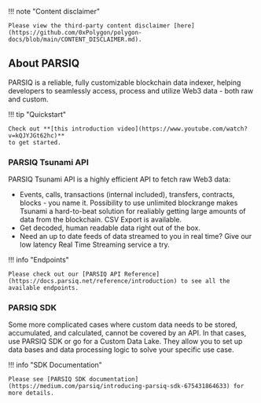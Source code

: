 
!!! note "Content disclaimer"

    Please view the third-party content disclaimer [here](https://github.com/0xPolygon/polygon-docs/blob/main/CONTENT_DISCLAIMER.md).

## About PARSIQ

PARSIQ is a reliable, fully customizable blockchain data indexer, helping developers to seamlessly access, process and utilize Web3 data - both raw and custom.

!!! tip "Quickstart"

    Check out **[this introduction video](https://www.youtube.com/watch?v=kQJYJGt62hc)**
    to get started.

### PARSIQ Tsunami API

PARSIQ Tsunami API is a highly efficient API to fetch raw Web3 data:

- Events, calls, transactions (internal included), transfers, contracts, blocks - you name it. Possibility to use unlimited blockrange makes Tsunami a hard-to-beat solution for realiably getting large amounts of data from the blockchain. CSV Export is available.
- Get decoded, human readable data right out of the box.
- Need an up to date feeds of data streamed to you in real time? Give our low latency Real Time Streaming service a try.

!!! info "Endpoints"

    Please check out our [PARSIQ API Reference](https://docs.parsiq.net/reference/introduction) to see all the available endpoints.

### PARSIQ SDK

Some more complicated cases where custom data needs to be stored, accumulated, and calculated, cannot be covered by an API. In that cases, use PARSIQ SDK or go for a Custom Data Lake. They allow you to set up data bases and data processing logic to solve your specific use case.

!!! info "SDK Documentation"

    Please see [PARSIQ SDK documentation](https://medium.com/parsiq/introducing-parsiq-sdk-675431864633) for more details.
